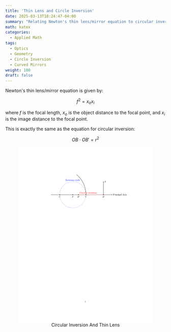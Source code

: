 ```yaml
---
title: 'Thin Lens and Circle Inversion'
date: 2025-03-13T18:24:47-04:00
summary: "Relating Newton's thin lens/mirror equation to circular inversion"
math: katex
categories:
  - Applied Math
tags:
  - Optics
  - Geometry
  - Circle Inversion
  - Curved Mirrors
weight: 100
draft: false
---
```


Newton's thin lens/mirror equation is given by:

$$
f^2 = x_o x_i
$$

where $f$ is the focal length, $x_o$ is the object distance to the focal point, and $x_i$ is the image distance to the focal point.

This is exactly the same as the equation for circular inversion:

$$
OB \cdot OB' = r^2
$$

<figure style="display: flex; flex-direction: column; align-items: center;">
    <img src="./circular_inversion.svg" alt="Circular Inversion And Thin Lens" style="max-width: 100%; height: auto;">
    <figcaption>Circular Inversion And Thin Lens</figcaption>
</figure>